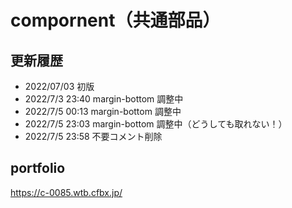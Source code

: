 # compornent（共通部品）

## 更新履歴

- 2022/07/03 初版
- 2022/7/3 23:40 margin-bottom 調整中
- 2022/7/5 00:13 margin-bottom 調整中
- 2022/7/5 23:03 margin-bottom 調整中（どうしても取れない！）
- 2022/7/5 23:58 不要コメント削除

## portfolio

https://c-0085.wtb.cfbx.jp/
